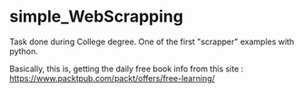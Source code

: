 # simple_WebScrapping
Task done during College degree. One of the first "scrapper" examples with python.

Basically, this is, getting the daily free book info from this site : https://www.packtpub.com/packt/offers/free-learning/
